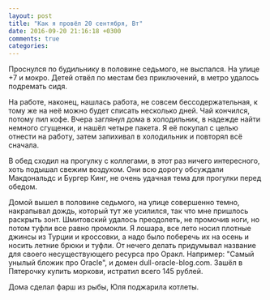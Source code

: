 ```yaml
---
layout: post
title: "Как я провёл 20 сентября, Вт"
date: 2016-09-20 21:16:18 +0300
comments: true
categories: 
---
```

Проснулся по будильнику в половине седьмого, не выспался. На улице +7 и мокро. Детей отвёл по местам без приключений, в метро удалось подремать сидя.

На работе, наконец, нашлась работа, не совсем бессодержательная, к тому же на неё можно будет списать несколько дней. Чай кончился, потому пил кофе. Вчера заглянул дома в холодильник, в надежде найти немного сгущенки, и нашёл четыре пакета. Я её покупал с целью отнести на работу, затем запихивал в холодильник и повторял всё сначала.

В обед сходил на прогулку с коллегами, в этот раз ничего интересного, хоть подышал свежим воздухом. Они всю дорогу обсуждали Макдональдс и Бургер Кинг, не очень удачная тема для прогулки перед обедом.

Домой вышел в половине седьмого, на улице совершенно темно, накрапывал дождь, который тут же усилился, так что мне пришлось раскрыть зонт. Шмитовский удалось преодолеть, не промочив ноги, но потом туфли все равно промокли. Я лошара, все лето носил плотные джинсы из Турции и кроссовки, а надо было поберечь их на осень и носить летние брюки и туфли. От нечего делать придумывал название для своего несуществующего ресурса про Оракл. Например: "Самый унылый бложик про Oracle", и домен dull-oracle-blog.com. Зашёл в Пятерочку купить моркови, истратил всего 145 рублей.

Дома сделал фарш из рыбы, Юля поджарила котлеты.